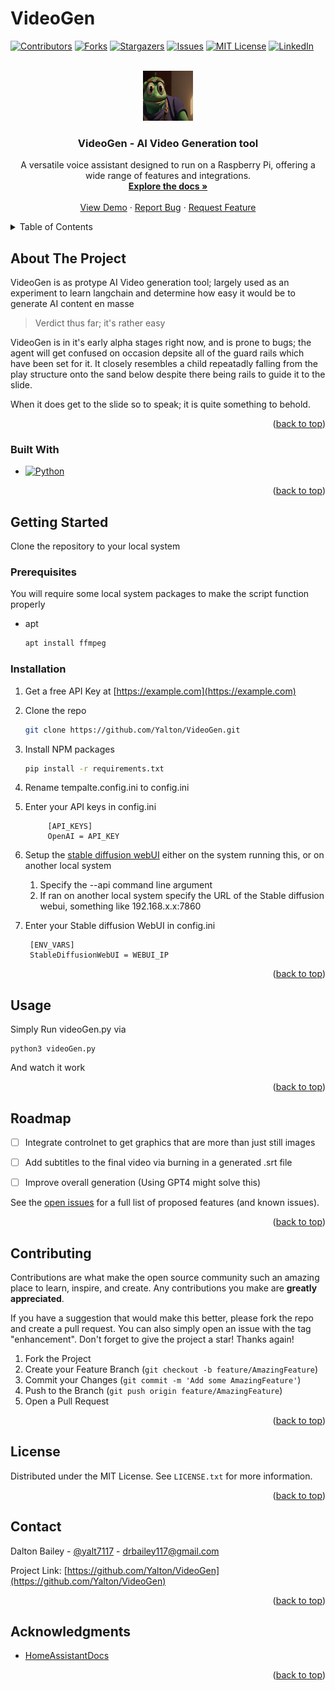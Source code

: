 # VideoGen 
<a name="readme-top"></a>

[![Contributors][contributors-shield]][contributors-url]
[![Forks][forks-shield]][forks-url]
[![Stargazers][stars-shield]][stars-url]
[![Issues][issues-shield]][issues-url]
[![MIT License][license-shield]][license-url]
[![LinkedIn][linkedin-shield]][linkedin-url]

<br />
<div align="center">
  <a href="https://github.com/Yalton/VideoGen">
    <img src="doc/images/pepe.jpg" alt="Logo" width="80" height="80">
  </a>
  <h3 align="center">VideoGen - AI Video Generation tool</h3>
  <p align="center">
    A versatile voice assistant designed to run on a Raspberry Pi, offering a wide range of features and integrations.
    <br />
    <a href="https://github.com/Yalton/VideoGen"><strong>Explore the docs »</strong></a>
    <br />
    <br />
    <a href="https://github.com/Yalton/VideoGen">View Demo</a>
    ·
    <a href="https://github.com/Yalton/VideoGen/issues">Report Bug</a>
    ·
    <a href="https://github.com/Yalton/VideoGen/issues">Request Feature</a>
  </p>
</div>
<details>
  <summary>Table of Contents</summary>
  <ol>
    <li>
      <a href="#about-the-project">About The Project</a>
      <ul>
        <li><a href="#built-with">Built With</a></li>
      </ul>
    </li>
    <li>
      <a href="#getting-started">Getting Started</a>
      <ul>
        <li><a href="#prerequisites">Prerequisites</a></li>
        <li><a href="#installation">Installation</a></li>
      </ul>
    </li>
    <li><a href="#usage">Usage</a></li>
    <li><a href="#roadmap">Roadmap</a></li>
    <li><a href="#contributing">Contributing</a></li>
    <li><a href="#license">License</a></li>
    <li><a href="#contact">Contact</a></li>
    <li><a href="#acknowledgments">Acknowledgments</a></li>
  </ol>
</details>

## About The Project

VideoGen is as protype AI Video generation tool; largely used as an experiment to learn langchain and determine how easy it would be to generate AI content en masse 

> Verdict thus far; it's rather easy 

VideoGen is in it's early alpha stages right now, and is prone to bugs; the agent will get confused on occasion depsite all of the guard rails which have been set for it. It closely resembles a child repeatadly falling from the play structure onto the sand below despite there being rails to guide it to the slide. 

When it does get to the slide so to speak; it is quite something to behold. 

<p align="right">(<a href="#readme-top">back to top</a>)</p>


### Built With

* [![Python][python-badge]][Python-url]


<p align="right">(<a href="#readme-top">back to top</a>)</p>



<!-- GETTING STARTED -->
## Getting Started

Clone the repository to your local system 

### Prerequisites

You will require some local system packages to make the script function properly 
* apt
  ```sh
  apt install ffmpeg
  ```

### Installation

1. Get a free API Key at [https://example.com](https://example.com)
2. Clone the repo
   ```sh
   git clone https://github.com/Yalton/VideoGen.git
   ```
3. Install NPM packages
   ```sh
   pip install -r requirements.txt
   ```
3. Rename tempalte.config.ini to config.ini
4. Enter your API keys in config.ini
   ```
        [API_KEYS]
        OpenAI = API_KEY
   ```
5. Setup the [stable diffusion webUI](https://github.com/AUTOMATIC1111/stable-diffusion-webui) either on the system running this, or on another local system 
   1. Specify the --api command line argument 
   2. If ran on another local system specify the URL of the Stable diffusion webui, something like 192.168.x.x:7860

6. Enter your Stable diffusion WebUI in config.ini
   ```
    [ENV_VARS]
    StableDiffusionWebUI = WEBUI_IP
   ```
<p align="right">(<a href="#readme-top">back to top</a>)</p>



<!-- USAGE EXAMPLES -->
## Usage

Simply Run videoGen.py via 

```
python3 videoGen.py
```

And watch it work 

<p align="right">(<a href="#readme-top">back to top</a>)</p>



<!-- ROADMAP -->
## Roadmap

- [ ] Integrate controlnet to get graphics that are more than just still images
- [ ] Add subtitles to the final video via burning in a generated .srt file 
- [ ] Improve overall generation (Using GPT4 might solve this)



See the [open issues](https://github.com/Yalton/VideoGen/issues) for a full list of proposed features (and known issues).

<p align="right">(<a href="#readme-top">back to top</a>)</p>



<!-- CONTRIBUTING -->
## Contributing

Contributions are what make the open source community such an amazing place to learn, inspire, and create. Any contributions you make are **greatly appreciated**.

If you have a suggestion that would make this better, please fork the repo and create a pull request. You can also simply open an issue with the tag "enhancement".
Don't forget to give the project a star! Thanks again!

1. Fork the Project
2. Create your Feature Branch (`git checkout -b feature/AmazingFeature`)
3. Commit your Changes (`git commit -m 'Add some AmazingFeature'`)
4. Push to the Branch (`git push origin feature/AmazingFeature`)
5. Open a Pull Request

<p align="right">(<a href="#readme-top">back to top</a>)</p>



<!-- LICENSE -->
## License

Distributed under the MIT License. See `LICENSE.txt` for more information.

<p align="right">(<a href="#readme-top">back to top</a>)</p>

<!-- CONTACT -->
## Contact

Dalton Bailey - [@yalt7117](https://twitter.com/yalt7117) - drbailey117@gmail.com

Project Link: [https://github.com/Yalton/VideoGen](https://github.com/Yalton/VideoGen)

<p align="right">(<a href="#readme-top">back to top</a>)</p>



<!-- ACKNOWLEDGMENTS -->
## Acknowledgments

* [HomeAssistantDocs](https://developers.home-assistant.io/docs/api/rest/)
<!-- * []()
* []() -->

<p align="right">(<a href="#readme-top">back to top</a>)</p>



<!-- MARKDOWN LINKS & IMAGES -->
<!-- https://www.markdownguide.org/basic-syntax/#reference-style-links -->
[python-badge]: https://img.shields.io/badge/Python-3776AB?style=for-the-badge&logo=python&logoColor=white
[python-url]: https://www.python.org
[contributors-shield]: https://img.shields.io/github/contributors/Yalton/VideoGen.svg?style=for-the-badge
[contributors-url]: https://github.com/Yalton/VideoGen/graphs/contributors
[forks-shield]: https://img.shields.io/github/forks/Yalton/VideoGen.svg?style=for-the-badge
[forks-url]: https://github.com/Yalton/VideoGen/network/members
[stars-shield]: https://img.shields.io/github/stars/Yalton/VideoGen.svg?style=for-the-badge
[stars-url]: https://github.com/Yalton/VideoGen/stargazers
[issues-shield]: https://img.shields.io/github/issues/Yalton/VideoGen.svg?style=for-the-badge
[issues-url]: https://github.com/Yalton/VideoGen/issues
[license-shield]: https://img.shields.io/github/license/Yalton/VideoGen.svg?style=for-the-badge
[license-url]: https://github.com/Yalton/VideoGen/blob/master/LICENSE.txt
[linkedin-shield]: https://img.shields.io/badge/-LinkedIn-black.svg?style=for-the-badge&logo=linkedin&colorB=555
[linkedin-url]: https://linkedin.com/in/dalton-r-bailey
[product-screenshot]: images/screenshot.png
[Next.js]: https://img.shields.io/badge/next.js-000000?style=for-the-badge&logo=nextdotjs&logoColor=white
[Next-url]: https://nextjs.org/
[React.js]: https://img.shields.io/badge/React-20232A?style=for-the-badge&logo=react&logoColor=61DAFB
[React-url]: https://reactjs.org/
[Vue.js]: https://img.shields.io/badge/Vue.js-35495E?style=for-the-badge&logo=vuedotjs&logoColor=4FC08D
[Vue-url]: https://vuejs.org/
[Angular.io]: https://img.shields.io/badge/Angular-DD0031?style=for-the-badge&logo=angular&logoColor=white
[Angular-url]: https://angular.io/
[Svelte.dev]: https://img.shields.io/badge/Svelte-4A4A55?style=for-the-badge&logo=svelte&logoColor=FF3E00
[Svelte-url]: https://svelte.dev/
[Laravel.com]: https://img.shields.io/badge/Laravel-FF2D20?style=for-the-badge&logo=laravel&logoColor=white
[Laravel-url]: https://laravel.com
[Bootstrap.com]: https://img.shields.io/badge/Bootstrap-563D7C?style=for-the-badge&logo=bootstrap&logoColor=white
[Bootstrap-url]: https://getbootstrap.com
[JQuery.com]: https://img.shields.io/badge/jQuery-0769AD?style=for-the-badge&logo=jquery&logoColor=white
[JQuery-url]: https://jquery.com 